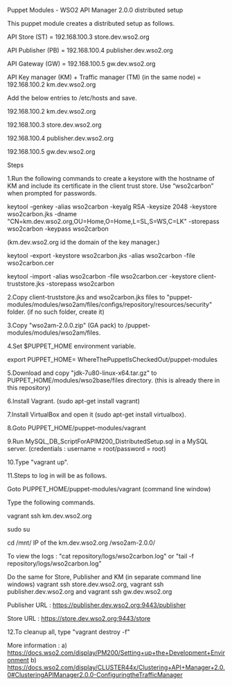 Puppet Modules - WSO2 API Manager 2.0.0 distributed setup

This puppet module creates a distributed setup as follows.

API Store (ST) = 192.168.100.3	store.dev.wso2.org

API Publisher (PB) = 192.168.100.4	publisher.dev.wso2.org

API Gateway (GW) = 192.168.100.5	gw.dev.wso2.org

API Key manager (KM) + Traffic manager (TM) (in the same node) = 192.168.100.2	km.dev.wso2.org

Add the below entries to /etc/hosts and save.

192.168.100.2	km.dev.wso2.org

192.168.100.3	store.dev.wso2.org

192.168.100.4	publisher.dev.wso2.org

192.168.100.5	gw.dev.wso2.org

Steps

1.Run the following commands to create a keystore with the hostname of KM and include its certificate in the client trust store. Use “wso2carbon” when prompted for passwords.

keytool -genkey -alias wso2carbon -keyalg RSA -keysize 2048 -keystore wso2carbon.jks -dname "CN=km.dev.wso2.org,OU=Home,O=Home,L=SL,S=WS,C=LK" -storepass wso2carbon -keypass wso2carbon

(km.dev.wso2.org id the domain of the key manager.)

keytool -export -keystore wso2carbon.jks -alias wso2carbon -file wso2carbon.cer

keytool -import -alias wso2carbon -file wso2carbon.cer -keystore client-truststore.jks -storepass wso2carbon

2.Copy client-truststore.jks and	wso2carbon.jks files to "puppet-modules/modules/wso2am/files/configs/repository/resources/security" folder. (if no such folder, create it)

3.Copy "wso2am-2.0.0.zip" (GA pack) to /puppet-modules/modules/wso2am/files.

4.Set $PUPPET_HOME environment variable. 

export PUPPET_HOME= WhereThePuppetIsCheckedOut/puppet-modules

5.Download and copy "jdk-7u80-linux-x64.tar.gz" to PUPPET_HOME/modules/wso2base/files directory. (this is already there in this repository)

6.Install Vagrant. (sudo apt-get install vagrant)

7.Install VirtualBox and open it 
(sudo apt-get install virtualbox).

8.Goto PUPPET_HOME/puppet-modules/vagrant

9.Run MySQL_DB_ScriptForAPIM200_DistributedSetup.sql in a MySQL server. (credentials : username = root/password = root)

10.Type "vagrant up". 

11.Steps to log in will be as follows.

Goto PUPPET_HOME/puppet-modules/vagrant (command line window)

Type the following commands.

vagrant ssh km.dev.wso2.org

sudo su

cd /mnt/ IP of the km.dev.wso2.org /wso2am-2.0.0/

To view the logs : "cat repository/logs/wso2carbon.log" or "tail -f repository/logs/wso2carbon.log"

Do the same for Store, Publisher and KM (in separate command line windows)
vagrant ssh store.dev.wso2.org, vagrant ssh publisher.dev.wso2.org and vagrant ssh gw.dev.wso2.org

Publisher URL : https://publisher.dev.wso2.org:9443/publisher

Store URL : https://store.dev.wso2.org:9443/store

12.To cleanup all, type "vagrant destroy -f"


More information : 
a) https://docs.wso2.com/display/PM200/Setting+up+the+Development+Environment
b) https://docs.wso2.com/display/CLUSTER44x/Clustering+API+Manager+2.0.0#ClusteringAPIManager2.0.0-ConfiguringtheTrafficManager
